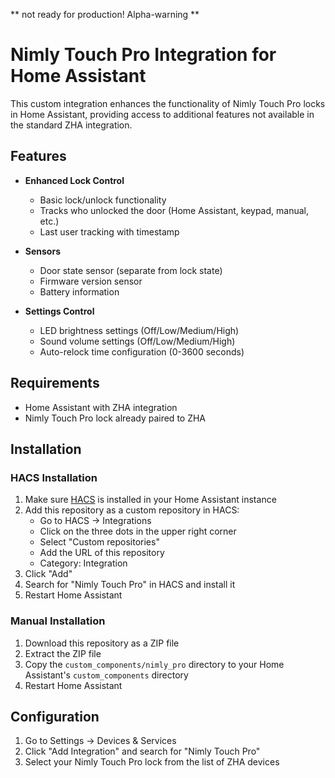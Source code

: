 ** not ready for production! Alpha-warning **

# Nimly Touch Pro Integration for Home Assistant

This custom integration enhances the functionality of Nimly Touch Pro locks in Home Assistant, providing access to additional features not available in the standard ZHA integration.

## Features

- **Enhanced Lock Control**

  - Basic lock/unlock functionality
  - Tracks who unlocked the door (Home Assistant, keypad, manual, etc.)
  - Last user tracking with timestamp

- **Sensors**

  - Door state sensor (separate from lock state)
  - Firmware version sensor
  - Battery information

- **Settings Control**
  - LED brightness settings (Off/Low/Medium/High)
  - Sound volume settings (Off/Low/Medium/High)
  - Auto-relock time configuration (0-3600 seconds)

## Requirements

- Home Assistant with ZHA integration
- Nimly Touch Pro lock already paired to ZHA

## Installation

### HACS Installation

1. Make sure [HACS](https://hacs.xyz/) is installed in your Home Assistant instance
2. Add this repository as a custom repository in HACS:
   - Go to HACS → Integrations
   - Click on the three dots in the upper right corner
   - Select "Custom repositories"
   - Add the URL of this repository
   - Category: Integration
3. Click "Add"
4. Search for "Nimly Touch Pro" in HACS and install it
5. Restart Home Assistant

### Manual Installation

1. Download this repository as a ZIP file
2. Extract the ZIP file
3. Copy the `custom_components/nimly_pro` directory to your Home Assistant's `custom_components` directory
4. Restart Home Assistant

## Configuration

1. Go to Settings → Devices & Services
2. Click "Add Integration" and search for "Nimly Touch Pro"
3. Select your Nimly Touch Pro lock from the list of ZHA devices

